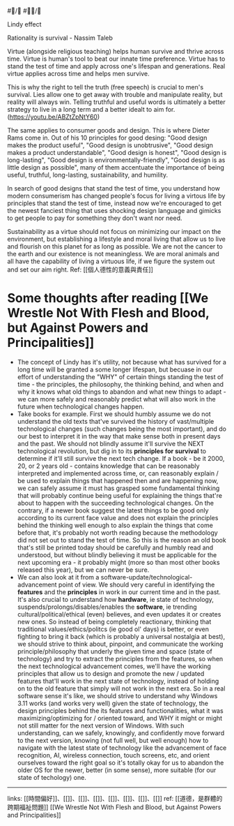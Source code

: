 #📝️/🌿 #✍🏼/🔴 

Lindy effect

Rationality is survival - Nassim Taleb

Virtue (alongside religious teaching) helps human survive and thrive across time. Virtue is human's tool to beat our innate time preference. Virtue has to stand the test of time and apply across one's lifespan and generations. Real virtue applies across time and helps men survive.

This is why the right to tell the truth (free speech) is crucial to men's survival. Lies allow one to get away with trouble and manipulate reality, but reality will always win. Telling truthful and useful words is ultimately a better strategy to live in a long term and a better idealt to aim for.
(https://youtu.be/ABZtZpNtY60)

The same applies to consumer goods and design. This is where Dieter Rams come in.
Out of his 10 principles for good desing: "Good design makes the product useful", "Good design is unobtrusive", "Good design makes a product understandable", "Good design is honest", "Good design is long-lasting", "Good design is environmentally-friendly", "Good design is as little design as possible", many of them accentuate the importance of being useful, truthful, long-lasting, sustainability, and humility. 

In search of good designs that stand the test of time, you understand how modern consumerism has changed people's focus for living a virtous life by principles that stand the test of time, instead now we're encouraged to get the newest fanciest thing that uses shocking design language and gimicks to get people to pay for something they don't want nor need.

Sustainability as a virtue should not focus on minimizing our impact on the environment, but establishing a lifestyle and moral living that allow us to live and flourish on this planet for as long as possible. We are not the cancer to the earth and our existence is not meaningless. We are moral animals and all have the capability of living a virtuous life, if we figure the system out and set our aim right.
Ref: [[個人德性的意義與責任]]



# Some thoughts after reading [[We Wrestle Not With Flesh and Blood, but Against Powers and Principalities]]

- The concept of Lindy has it's utility, not because what has survived for a long time will be granted a some longer lifespan, but becuase in our effort of understanding the "WHY" of certain things standing the test of time - the principles, the philosophy, the thinking behind, and when and why it knows what old things to abandon and what new things to adapt - we can more safely and reasonably predict what will also work in the future when technological changes happen.
- Take books for example. 
  First we should humbly assume we do not understand the old texts that've survived the history of vast/multiple technological changes (such changes being the most important), and do our best to interpret it in the way that make sense both in present days and the past. We should not blindly assume it'll survive the NEXT technological revolution, but dig in to its **principles for survival** to determine if it'll still survive the next tech change. 
  If a book - be it 2000, 20, or 2 years old - contains knowledge that can be reasonably interpreted and implemented across time, or, can reasonably explain / be used to explain things that happened then and are happening now, we can safely assume it must has grasped some fundamental thinking that will probably continue being useful for explaining the things that're about to happen with the succeeding technological changes. On the contrary, if a newer book suggest the latest things to be good only according to its current face value and does not explain the principles behind the thinking well enough to also explain the things that come before that, it's probably not worth reading because the methodology did not set out to stand the test of time.
  So this is the reason an old book that's still be printed today should be carefully and humbly read and understood, but without blindly believing it must be applicable for the next upcoming era - it probably might (more so than most other books released this year), but we can never be sure.
- We can also look at it from a software-update/technological-advancement point of view. 
  We should very careful in identifying the **features** and the **principles** in work in our current time and in the past. It's also crucial to understand how **hardware**, ie state of technology, suspends/prolongs/disables/enables the **software**, ie trending cultural/political/ethical (even) believes, and even updates it or creates new ones.
  So instead of being completely reactionary, thinking that traditional values/ethics/politcs (ie good ol' days) is better, or even fighting to bring it back (which is probably a universal nostalgia at best), we should strive to think about, pinpoint, and communicate the working principle/philosophy that underly the given time and space (state of technology) and try to extract the principles from the features, so when the next technological advancement comes, we'll have the working principles that allow us to design and promote the new / updated features that'll work in the next state of technology, instead of holding on to the old feature that simply will not work in the next era.
  So in a real software sense it's like, we should strive to understand why Windows 3.11 works (and works very well) given the state of technology, the design principles behind the its features and functionalities, what it was maximizing/optimizing for / oriented toward, and WHY it might or might not still matter for the next version of Windows. With such understanding, can we safely, knowingly, and confidently move forward to the next version, knowing (not full well, but well enough) how to navigate with the latest state of technology like the advancement of face recognition, AI, wireless connection, touch screens, etc, and orient ourselves toward the right goal so it's totally okay for us to abandon the older OS for the newer, better (in some sense), more suitable (for our state of techology) one.

---
links: [[時間偏好]]、[[]]、[[]]、[[]]、[[]]、[[]]、[[]]、[[]]
ref: [[道德，是群體的跨期福祉問題]]
[[We Wrestle Not With Flesh and Blood, but Against Powers and Principalities]]
